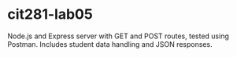 # cit281-lab05
Node.js and Express server with GET and POST routes, tested using Postman. Includes student data handling and JSON responses.
